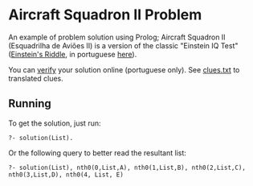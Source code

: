 # Aircraft Squadron II Problem
An example of problem solution using Prolog; Aircraft Squadron II (Esquadrilha de Aviões II) is a version of the classic "Einstein IQ Test" ([Einstein's Riddle](https://www.brainzilla.com/logic/zebra/einsteins-riddle/), in portuguese [here](https://rachacuca.com.br/teste-de-einstein/)).

You can [verify](https://rachacuca.com.br/logica/problemas/esquadrilha-de-avioes-ii/) your solution online (portuguese only).
See [clues.txt](clues.txt) to translated clues.

## Running
To get the solution, just run:
```
?- solution(List).
```

Or the following query to better read the resultant list:
```
?- solution(List), nth0(0,List,A), nth0(1,List,B), nth0(2,List,C), nth0(3,List,D), nth0(4, List, E)
```
